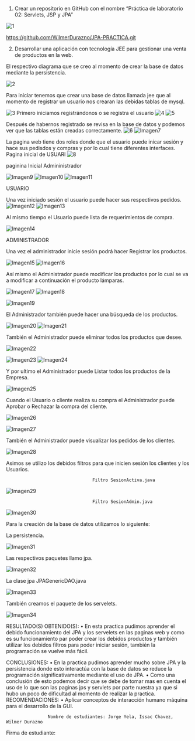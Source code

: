 1.	Crear un repositorio en GitHub con el nombre “Práctica de laboratorio 02: Servlets, JSP y JPA” 

![1](https://user-images.githubusercontent.com/34029478/102230391-d139d700-3eba-11eb-84f7-c43b3c21a2ba.png)

https://github.com/WilmerDurazno/JPA-PRACTICA.git


2.	Desarrollar una aplicación con tecnología JEE para gestionar una venta de productos en la web.



El respectivo diagrama que se creo al momento de crear la base de datos mediante la persistencia.

![2](https://user-images.githubusercontent.com/34029478/102230396-d26b0400-3eba-11eb-9e4b-0b647e6d4803.png)

Para iniciar tenemos que crear una base de datos llamada jee que al momento de registrar un usuario nos crearan las debidas tablas de mysql.

![3](https://user-images.githubusercontent.com/34029478/102230587-12ca8200-3ebb-11eb-889b-f372cf9a7553.png)
Primero iniciamos registrándonos o se registra el usuario
![4](https://user-images.githubusercontent.com/34029478/102230408-d4cd5e00-3eba-11eb-92ea-2193f93fd533.png)
![5](https://user-images.githubusercontent.com/34029478/102230415-d6972180-3eba-11eb-93a3-e2ea4c828487.png)

Después de habernos registrado se revisa en la base de datos y podemos ver que las tablas están creadas correctamente.
![6](https://user-images.githubusercontent.com/34029478/102230418-d7c84e80-3eba-11eb-8f62-2e9118d1f058.png)
![Imagen7](https://user-images.githubusercontent.com/34029478/102230351-c5e6ab80-3eba-11eb-8a48-914a34c5040e.png)


La pagina web tiene dos roles donde que el usuario puede inicar sesión y hace sus pedisdos y compras y por lo cual tiene diferentes interfaces.
Pagina inicial de USUARI
![8](https://user-images.githubusercontent.com/34029478/102230346-c4b57e80-3eba-11eb-9cbb-cd2a3a007e28.png)

paginina Inicial Admininistrador

![Imagen9](https://user-images.githubusercontent.com/34029478/102230355-c717d880-3eba-11eb-863f-b3d2b5b03fa7.png)
![Imagen10](https://user-images.githubusercontent.com/34029478/102230361-c97a3280-3eba-11eb-965a-d810d7c5e776.png)
![Imagen11](https://user-images.githubusercontent.com/34029478/102230363-ca12c900-3eba-11eb-8caa-a2d457a26553.png)


USUARIO

Una vez iniciado sesión el usuario puede hacer sus respectivos pedidos.
![Imagen12](https://user-images.githubusercontent.com/34029478/102230366-caab5f80-3eba-11eb-9eb3-1fe62a3b23c3.png)
![Imagen13](https://user-images.githubusercontent.com/34029478/102230368-cbdc8c80-3eba-11eb-8a85-71e108eb063f.png)


Al mismo tiempo el Usuario puede lista de requerimientos de compra.

![Imagen14](https://user-images.githubusercontent.com/34029478/102230370-cc752300-3eba-11eb-8be3-4b01bfc054ea.png)


ADMINISTRADOR

Una vez el administrador inicie sesión podrá hacer Registrar los productos.

![Imagen15](https://user-images.githubusercontent.com/34029478/102230371-cc752300-3eba-11eb-9ff3-96db11807011.png)
![Imagen16](https://user-images.githubusercontent.com/34029478/102230378-cda65000-3eba-11eb-8a09-78a141cc025f.png)



Así mismo el Administrador puede modificar los productos por lo cual se va a modificar a continuación el producto lámparas.

![Imagen17](https://user-images.githubusercontent.com/34029478/102230382-cf701380-3eba-11eb-98be-a1c64bf89242.png)
![Imagen18](https://user-images.githubusercontent.com/34029478/102230386-d008aa00-3eba-11eb-9871-95f0bc04941b.png)

![Imagen19](https://user-images.githubusercontent.com/34029478/102230390-d0a14080-3eba-11eb-85fe-c5a5d3641e17.png)


El Administrador también puede hacer una búsqueda de los productos.

![Imagen20](https://user-images.githubusercontent.com/34029478/102232167-ca13c880-3ebc-11eb-927a-96a8c6ffe1f9.png)
![Imagen21](https://user-images.githubusercontent.com/34029478/102232171-caac5f00-3ebc-11eb-8027-ae201b61f084.png)


También el Administrador puede eliminar todos los productos que desee.

![Imagen22](https://user-images.githubusercontent.com/34029478/102232257-e1eb4c80-3ebc-11eb-994e-1fccd2c46801.png)

![Imagen23](https://user-images.githubusercontent.com/34029478/102232263-e3b51000-3ebc-11eb-9228-80e5de198b6d.png)
![Imagen24](https://user-images.githubusercontent.com/34029478/102232274-e7489700-3ebc-11eb-85da-76b62f6f20c0.png)

Y por ultimo el Administrador puede Listar todos los productos de la Empresa.

![Imagen25](https://user-images.githubusercontent.com/34029478/102232281-e7e12d80-3ebc-11eb-97fd-81e0319a0d95.png)


Cuando el Usuario o cliente realiza su compra el Administrador puede Aprobar o Rechazar la compra del cliente.

![Imagen26](https://user-images.githubusercontent.com/34029478/102232285-e9125a80-3ebc-11eb-8efa-c401898d7c25.png)

![Imagen27](https://user-images.githubusercontent.com/34029478/102232297-eadc1e00-3ebc-11eb-8b1b-1de1f9bb9787.png)

También el Administrador puede visualizar los pedidos de los clientes.


![Imagen28](https://user-images.githubusercontent.com/34029478/102232301-ec0d4b00-3ebc-11eb-81b3-6d897adc4e14.png)


Asimos se utilizo los debidos filtros para que inicien sesión los clientes y los Usuarios.

                                     Filtro SesionActiva.java
![Imagen29](https://user-images.githubusercontent.com/34029478/102232220-d861e480-3ebc-11eb-849f-878e70fb37bc.png)

                                     Filtro SesionAdmin.java
![Imagen30](https://user-images.githubusercontent.com/34029478/102232226-da2ba800-3ebc-11eb-9606-5e8e780917d9.png)                                


Para la creación de la base de datos utilizamos lo siguiente:

La persistencia.

![Imagen31](https://user-images.githubusercontent.com/34029478/102232231-db5cd500-3ebc-11eb-985b-bc938cbb5ea9.png)


Las respectivos paquetes llamo jpa.

![Imagen32](https://user-images.githubusercontent.com/34029478/102232237-dd269880-3ebc-11eb-9d02-78f81e68217b.png)

La clase jpa JPAGenericDAO.java

![Imagen33](https://user-images.githubusercontent.com/34029478/102232244-def05c00-3ebc-11eb-8759-2e5a59cb1876.png)

También creamos el paquete de los servelets.

![Imagen34](https://user-images.githubusercontent.com/34029478/102232250-e0218900-3ebc-11eb-8243-9bb32ea9f64c.png)

















RESULTADO(S) OBTENIDO(S):
•	En esta practica pudimos aprender el debido funcionamiento del JPA y los servelets en las paginas web y como es su funcionamiento par poder crear los debidos productos y también utilizar los debidos filtros para poder iniciar sesión, también la programación se vuelve más fácil.

CONCLUSIONES:
•	En la practica pudimos aprender mucho sobre JPA y la persistencia donde esto interactúa con la base de datos se reduce la programación significativamente mediante el uso de JPA.
•	Como una conclusión de esto podemos decir que se debe de tomar mas en cuenta el uso de lo que son las paginas jps y servlets por parte nuestra ya que si hubo un poco de dificultad al momento de realizar la practica.
RECOMENDACIONES:
•	Aplicar conceptos de interacción humano máquina para el desarrollo de la GUI.

                    Nombre de estudiantes: Jorge Yela, Issac Chavez, Wilmer Durazno

Firma de estudiante:








